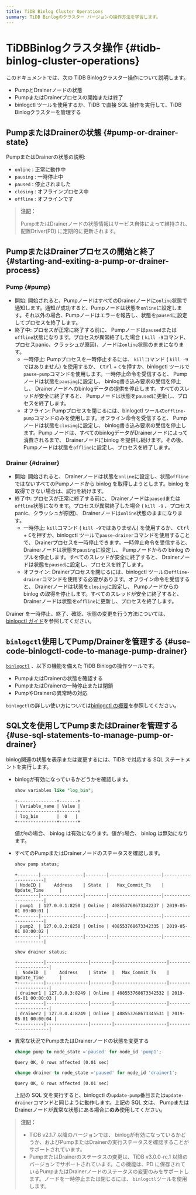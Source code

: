```yaml
---
title: TiDB Binlog Cluster Operations
summary: TiDB Binlogのクラスター バージョンの操作方法を学習します。
---
```


# TiDBBinlogクラスタ操作 {#tidb-binlog-cluster-operations}

このドキュメントでは、次の TiDB Binlogクラスター操作について説明します。

-   PumpとDrainerノードの状態
-   PumpまたはDrainerプロセスの開始または終了
-   binlogctl ツールを使用するか、TiDB で直接 SQL 操作を実行して、TiDB Binlogクラスターを管理する

## PumpまたはDrainerの状態 {#pump-or-drainer-state}

PumpまたはDrainerの状態の説明:

-   `online` : 正常に動作中
-   `pausing` : 一時停止中
-   `paused` : 停止されました
-   `closing` : オフラインプロセス中
-   `offline` : オフラインです

> **注記：**
>
> PumpまたはDrainerノードの状態情報はサービス自体によって維持され、配置Driver(PD) に定期的に更新されます。

## PumpまたはDrainerプロセスの開始と終了 {#starting-and-exiting-a-pump-or-drainer-process}

### Pump {#pump}

-   開始: 開始されると、PumpノードはすべてのDrainerノードに`online`状態で通知します。通知が成功すると、Pumpノードは状態を`online`に設定します。それ以外の場合、Pumpノードはエラーを報告し、状態を`paused`に設定してプロセスを終了します。
-   終了中: プロセスが正常に終了する前に、 Pumpノードは`paused`または`offline`状態になります。プロセスが異常終了した場合 ( `kill -9`コマンド、プロセスpanic、クラッシュが原因)、ノードは`online`状態のままになります。
    -   一時停止: Pumpプロセスを一時停止するには、 `kill`コマンド ( `kill -9`ではありません) を使用するか、 <kbd>Ctrl</kbd> + <kbd>C</kbd>を押すか、binlogctl ツールで`pause-pump`コマンドを使用します。一時停止命令を受信すると、 Pumpノードは状態を`pausing`に設定し、 binlog書き込み要求の受信を停止し、 Drainerノードへのbinlogデータの提供を停止します。すべてのスレッドが安全に終了すると、 Pumpノードは状態を`paused`に更新し、プロセスを終了します。
    -   オフライン: Pumpプロセスを閉じるには、binlogctl ツールの`offline-pump`コマンドのみを使用します。オフライン命令を受信すると、 Pumpノードは状態を`closing`に設定し、 binlog書き込み要求の受信を停止します。Pump ノードは、すべてのbinlogデータがDrainerノードによって消費されるまで、 Drainerノードにbinlog を提供し続けます。その後、 Pumpノードは状態を`offline`に設定し、プロセスを終了します。

### Drainer {#drainer}

-   開始: 開始されると、 Drainerノードは状態を`online`に設定し、状態`offline`ではないすべてのPumpノードから binlog を取得しようとします。binlog を取得できない場合は、試行を続けます。
-   終了中: プロセスが正常に終了する前に、 Drainerノードは`paused`または`offline`状態になります。プロセスが異常終了した場合 ( `kill -9` 、プロセスpanic、クラッシュが原因)、 Drainerノードは`online`状態のままになります。
    -   一時停止: `kill`コマンド ( `kill -9`ではありません) を使用するか、 <kbd>Ctrl</kbd> + <kbd>C</kbd>を押すか、binlogctl ツールで`pause-drainer`コマンドを使用することで、 Drainerプロセスを一時停止できます。一時停止命令を受信すると、 Drainerノードは状態を`pausing`に設定し、 Pumpノードからの binlog のプルを停止します。すべてのスレッドが安全に終了すると、 Drainerノードは状態を`paused`に設定し、プロセスを終了します。
    -   オフライン: Drainerプロセスを閉じるには、binlogctl ツールの`offline-drainer`コマンドを使用する必要があります。オフライン命令を受信すると、 Drainerノードは状態を`closing`に設定し、 Pumpノードからの binlog の取得を停止します。すべてのスレッドが安全に終了すると、 Drainerノードは状態を`offline`に更新し、プロセスを終了します。

Drainer を一時停止、終了、確認、状態の変更を行う方法については、 [binlogctl ガイド](/tidb-binlog/binlog-control.md)を参照してください。

## <code>binlogctl</code>使用してPump/Drainerを管理する {#use-code-binlogctl-code-to-manage-pump-drainer}

[`binlogctl`](https://github.com/pingcap/tidb-binlog/tree/release-8.1/binlogctl) 、以下の機能を備えた TiDB Binlogの操作ツールです。

-   PumpまたはDrainerの状態を確認する
-   PumpまたはDrainerの一時停止または閉鎖
-   PumpやDrainerの異常時の対応

`binlogctl`の詳しい使い方については[binlogctl の概要](/tidb-binlog/binlog-control.md)を参照してください。

## SQL文を使用してPumpまたはDrainerを管理する {#use-sql-statements-to-manage-pump-or-drainer}

binlog関連の状態を表示または変更するには、TiDB で対応する SQL ステートメントを実行します。

-   binlogが有効になっているかどうかを確認します。

    ```sql
    show variables like "log_bin";
    ```

        +---------------+-------+
        | Variable_name | Value |
        +---------------+-------+
        | log_bin       |  0   |
        +---------------+-------+

    値が`0`の場合、 binlog は有効になります。値が`1`場合、 binlog は無効になります。

-   すべてのPumpまたはDrainerノードのステータスを確認します。

    ```sql
    show pump status;
    ```

        +--------|----------------|--------|--------------------|---------------------|
        | NodeID |     Address    | State  |   Max_Commit_Ts    |    Update_Time      |
        +--------|----------------|--------|--------------------|---------------------|
        | pump1  | 127.0.0.1:8250 | Online | 408553768673342237 | 2019-05-01 00:00:01 |
        +--------|----------------|--------|--------------------|---------------------|
        | pump2  | 127.0.0.2:8250 | Online | 408553768673342335 | 2019-05-01 00:00:02 |
        +--------|----------------|--------|--------------------|---------------------|

    ```sql
    show drainer status;
    ```

        +----------|----------------|--------|--------------------|---------------------|
        |  NodeID  |     Address    | State  |   Max_Commit_Ts    |    Update_Time      |
        +----------|----------------|--------|--------------------|---------------------|
        | drainer1 | 127.0.0.3:8249 | Online | 408553768673342532 | 2019-05-01 00:00:03 |
        +----------|----------------|--------|--------------------|---------------------|
        | drainer2 | 127.0.0.4:8249 | Online | 408553768673345531 | 2019-05-01 00:00:04 |
        +----------|----------------|--------|--------------------|---------------------|

-   異常な状況でPumpまたはDrainerノードの状態を変更する

    ```sql
    change pump to node_state ='paused' for node_id 'pump1';
    ```

        Query OK, 0 rows affected (0.01 sec)

    ```sql
    change drainer to node_state ='paused' for node_id 'drainer1';
    ```

        Query OK, 0 rows affected (0.01 sec)

    上記の SQL 文を実行すると、binlogctl の`update-pump`番目または`update-drainer`コマンドと同じように動作します。上記の SQL 文は、 PumpまたはDrainerノードが異常な状態にある場合に**のみ**使用してください。

> **注記：**
>
> -   TiDB v2.1.7 以降のバージョンでは、 binlogが有効になっているかどうか、およびPumpまたはDrainerの実行ステータスを確認することがサポートされています。
> -   PumpまたはDrainerのステータスの変更は、TiDB v3.0.0-rc.1 以降のバージョンでサポートされています。この機能は、PD に保存されているPumpまたはDrainerノードのステータスの変更のみをサポートします。ノードを一時停止または閉じるには、 `binlogctl`ツールを使用します。
